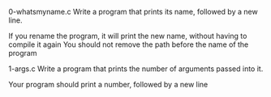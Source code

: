 0-whatsmyname.c Write a program that prints its name, followed by a new line.

If you rename the program, it will print the new name, without having to compile it again
You should not remove the path before the name of the program

1-args.c Write a program that prints the number of arguments passed into it.

Your program should print a number, followed by a new line


